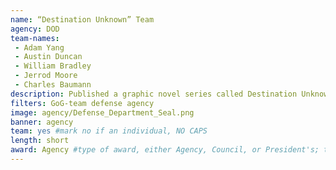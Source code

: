 ```yaml
---
name: “Destination Unknown” Team
agency: DOD
team-names:
 - Adam Yang
 - Austin Duncan
 - William Bradley
 - Jerrod Moore
 - Charles Baumann
description: Published a graphic novel series called Destination Unknown to improve the creative thinking of warfighters and generate discussion on important military topics. Their work fosters intellectual curiosity and inspires other forms of writing and artistry designed to improve thinking about warfare.
filters: GoG-team defense agency
image: agency/Defense_Department_Seal.png
banner: agency
team: yes #mark no if an individual, NO CAPS
length: short
award: Agency #type of award, either Agency, Council, or President's; this is case sensitive so make sure to match the options listed exactly. This section generates the format of the card
---
```

